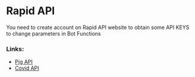 
# Rapid API
You need to create account on Rapid API website to obtain  some API KEYS to change parameters in Bot Functions

### Links:
 - [Pig API](https://rapidapi.com/nijikokun/api/baby-pig-pictures)
- [Covid API](https://rapidapi.com/Gramzivi/api/covid-19-data)
